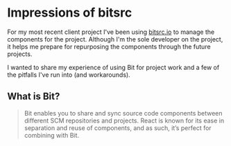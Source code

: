 # Impressions of bitsrc

For my most recent client project I've been using [bitsrc.io](https://bitsrc.io) to manage the components for the project. Although I'm the sole developer on the project, it helps me prepare for repurposing the components through the future projects.

I wanted to share my experience of using Bit for project work and a few of the pitfalls I've run into (and workarounds).

<!--more-->

## What is Bit?

> Bit enables you to share and sync source code components between different SCM repositories and projects. React is known for its ease in separation and reuse of components, and as such, it’s perfect for combining with Bit.


